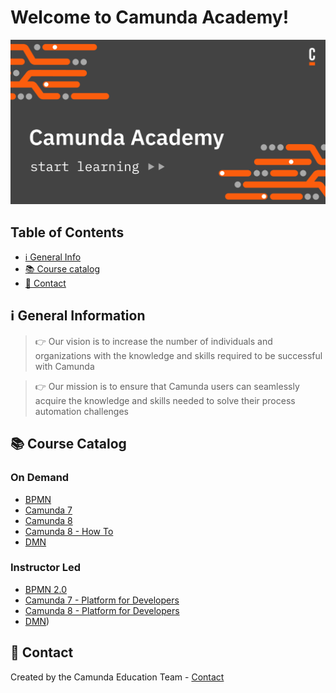 # Welcome to Camunda Academy!

<a href="https://academy.camunda.com/" target="_blank">
  <img src="featured-image.png" alt="Camunda Academy - Start learning" title="Camunda Academy"/>
</a>

## Table of Contents
* [	ℹ General Info](#general-information)
* [📚 Course catalog](#course-catalog)
* [:speech_balloon: Contact](#contact)
<!-- * [License](#license) -->


## ℹ General Information

> 👉 Our vision is to increase the number of individuals and organizations with the knowledge and skills required to be successful with Camunda

> 👉 Our mission is to ensure that Camunda users can seamlessly acquire the knowledge and skills needed to solve their process automation challenges

## 📚 Course Catalog

### On Demand
- [BPMN](https://academy.camunda.com/page/bpmn)
- [Camunda 7](https://academy.camunda.com/page/camunda-7)
- [Camunda 8](https://academy.camunda.com/page/camunda-8)
- [Camunda 8 - How To](https://academy.camunda.com/page/how-to)
- [DMN](https://academy.camunda.com/page/dmn)

### Instructor Led
- [BPMN 2.0](https://academy.camunda.com/camunda-bpmn-ilt-en)
- [Camunda 7 - Platform for Developers](https://academy.camunda.com/c7-platform-developers-ilt-en)
- [Camunda 8 - Platform for Developers](https://academy.camunda.com/c8-platform-developers-ilt-en)
- [DMN](https://academy.camunda.com/camunda-dmn-ilt-en))

## :speech_balloon: Contact

Created by the Camunda Education Team - [Contact](mailto:academy@camunda.com)
